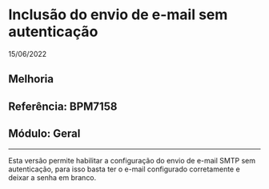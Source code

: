 # Inclusão do envio de e-mail sem autenticação
15/06/2022
## Melhoria
## Referência: BPM7158
## Módulo: Geral
***

Esta versão permite habilitar a configuração do envio de e-mail SMTP sem autenticação, para isso basta ter o e-mail configurado corretamente e deixar a senha em branco.
